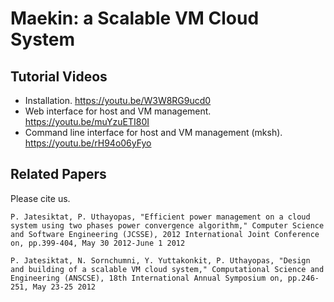 # Maekin: a Scalable VM Cloud System

## Tutorial Videos
* Installation. https://youtu.be/W3W8RG9ucd0
* Web interface for host and VM management. https://youtu.be/muYzuETI80I
* Command line interface for host and VM management (mksh). https://youtu.be/rH94o06yFyo

## Related Papers
Please cite us.

```
P. Jatesiktat, P. Uthayopas, "Efficient power management on a cloud system using two phases power convergence algorithm," Computer Science and Software Engineering (JCSSE), 2012 International Joint Conference on, pp.399-404, May 30 2012-June 1 2012
```

```
P. Jatesiktat, N. Sornchumni, Y. Yuttakonkit, P. Uthayopas, "Design and building of a scalable VM cloud system," Computational Science and Engineering (ANSCSE), 18th International Annual Symposium on, pp.246-251, May 23-25 2012
```
